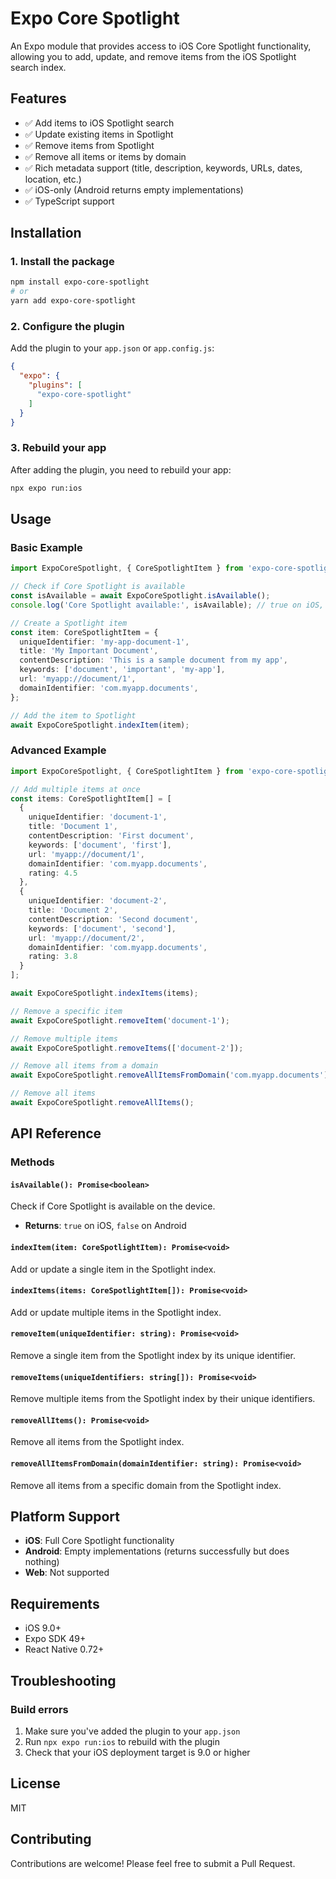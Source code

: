 # Expo Core Spotlight

An Expo module that provides access to iOS Core Spotlight functionality, allowing you to add, update, and remove items from the iOS Spotlight search index.

## Features

- ✅ Add items to iOS Spotlight search
- ✅ Update existing items in Spotlight
- ✅ Remove items from Spotlight
- ✅ Remove all items or items by domain
- ✅ Rich metadata support (title, description, keywords, URLs, dates, location, etc.)
- ✅ iOS-only (Android returns empty implementations)
- ✅ TypeScript support

## Installation

### 1. Install the package

```bash
npm install expo-core-spotlight
# or
yarn add expo-core-spotlight
```

### 2. Configure the plugin

Add the plugin to your `app.json` or `app.config.js`:

```json
{
  "expo": {
    "plugins": [
      "expo-core-spotlight"
    ]
  }
}
```

### 3. Rebuild your app

After adding the plugin, you need to rebuild your app:

```bash
npx expo run:ios
```

## Usage

### Basic Example

```typescript
import ExpoCoreSpotlight, { CoreSpotlightItem } from 'expo-core-spotlight';

// Check if Core Spotlight is available
const isAvailable = await ExpoCoreSpotlight.isAvailable();
console.log('Core Spotlight available:', isAvailable); // true on iOS, false on Android

// Create a Spotlight item
const item: CoreSpotlightItem = {
  uniqueIdentifier: 'my-app-document-1',
  title: 'My Important Document',
  contentDescription: 'This is a sample document from my app',
  keywords: ['document', 'important', 'my-app'],
  url: 'myapp://document/1',
  domainIdentifier: 'com.myapp.documents',
};

// Add the item to Spotlight
await ExpoCoreSpotlight.indexItem(item);
```

### Advanced Example

```typescript
import ExpoCoreSpotlight, { CoreSpotlightItem } from 'expo-core-spotlight';

// Add multiple items at once
const items: CoreSpotlightItem[] = [
  {
    uniqueIdentifier: 'document-1',
    title: 'Document 1',
    contentDescription: 'First document',
    keywords: ['document', 'first'],
    url: 'myapp://document/1',
    domainIdentifier: 'com.myapp.documents',
    rating: 4.5
  },
  {
    uniqueIdentifier: 'document-2',
    title: 'Document 2',
    contentDescription: 'Second document',
    keywords: ['document', 'second'],
    url: 'myapp://document/2',
    domainIdentifier: 'com.myapp.documents',
    rating: 3.8
  }
];

await ExpoCoreSpotlight.indexItems(items);

// Remove a specific item
await ExpoCoreSpotlight.removeItem('document-1');

// Remove multiple items
await ExpoCoreSpotlight.removeItems(['document-2']);

// Remove all items from a domain
await ExpoCoreSpotlight.removeAllItemsFromDomain('com.myapp.documents');

// Remove all items
await ExpoCoreSpotlight.removeAllItems();
```

## API Reference

### Methods

#### `isAvailable(): Promise<boolean>`
Check if Core Spotlight is available on the device.
- **Returns**: `true` on iOS, `false` on Android

#### `indexItem(item: CoreSpotlightItem): Promise<void>`
Add or update a single item in the Spotlight index.

#### `indexItems(items: CoreSpotlightItem[]): Promise<void>`
Add or update multiple items in the Spotlight index.

#### `removeItem(uniqueIdentifier: string): Promise<void>`
Remove a single item from the Spotlight index by its unique identifier.

#### `removeItems(uniqueIdentifiers: string[]): Promise<void>`
Remove multiple items from the Spotlight index by their unique identifiers.

#### `removeAllItems(): Promise<void>`
Remove all items from the Spotlight index.

#### `removeAllItemsFromDomain(domainIdentifier: string): Promise<void>`
Remove all items from a specific domain from the Spotlight index.

## Platform Support

- **iOS**: Full Core Spotlight functionality
- **Android**: Empty implementations (returns successfully but does nothing)
- **Web**: Not supported

## Requirements

- iOS 9.0+
- Expo SDK 49+
- React Native 0.72+

## Troubleshooting

### Build errors

1. Make sure you've added the plugin to your `app.json`
2. Run `npx expo run:ios` to rebuild with the plugin
3. Check that your iOS deployment target is 9.0 or higher

## License

MIT

## Contributing

Contributions are welcome! Please feel free to submit a Pull Request.
